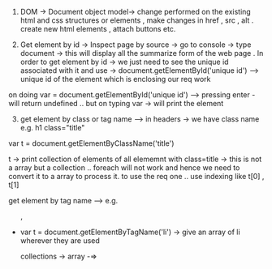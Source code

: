 1. DOM -> Document object model-> change performed on the existing html and css structures or elements , make changes in href , src , alt . create new html elements , attach buttons etc.

2. Get element by id -> Inspect page by source -> go to console -> type document -> this will display all the summarize form of the web page . In order to get element by id ->  we just need to see the unique id associated with it and use -> document.getElementById('unique id') --> unique id of the element which is enclosing our req work

on doing var =  document.getElementById('unique id')  --> pressing enter - will return undefined .. but on typing var -> will print the element  

3. get element by class or tag name --> in headers -> we have class name e.g. h1 class="title"

var t = document.getElementByClassName('title')

t -> print collection of elements of all elememnt with class=title -> this is not a array but a collection .. foreach will not work and hence we need to convert it to a  array to process it.
to use the req one .. use indexing like t[0] , t[1]

get element by tag name --> e.g. <ul> , <li> 
 
var t = document.getElementByTagName('li') -> give an array of li wherever they are used

collections -> array -=>  